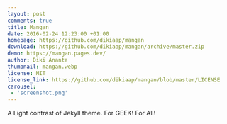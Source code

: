 ```yaml
---
layout: post
comments: true
title: Mangan
date: 2016-02-24 12:23:00 +01:00
homepage: https://github.com/dikiaap/mangan
download: https://github.com/dikiaap/mangan/archive/master.zip
demo: https://mangan.pages.dev/
author: Diki Ananta
thumbnail: mangan.webp
license: MIT
license_link: https://github.com/dikiaap/mangan/blob/master/LICENSE
carousel:
 - 'screenshot.png'
---
```


A Light contrast of Jekyll theme. For GEEK! For All!
